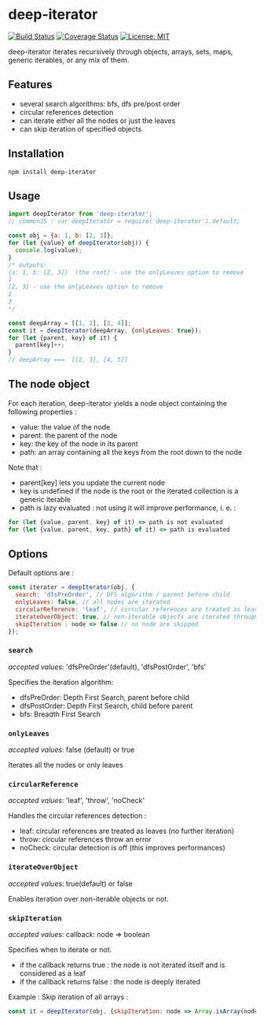 # deep-iterator
[![Build Status](https://travis-ci.org/couralex/deep-iterator.svg?branch=master)](https://travis-ci.org/couralex/deep-iterator)
[![Coverage Status](https://coveralls.io/repos/github/couralex/deep-iterator/badge.svg?branch=master)](https://coveralls.io/github/couralex/deep-iterator?branch=master)
[![License: MIT](https://img.shields.io/badge/License-MIT-blue.svg)](https://opensource.org/licenses/MIT)

deep-iterator iterates recursively through objects, arrays, sets, maps, generic iterables, or any mix of them.

## Features
- several search algorithms: bfs, dfs pre/post order
- circular references detection
- can iterate either all the nodes or just the leaves
- can skip iteration of specified objects

## Installation

```
npm install deep-iterator
```

## Usage

```js
import deepIterator from 'deep-iterator';
// commonJS : var deepIterator = require('deep-iterator').default;

const obj = {a: 1, b: [2, 3]};
for (let {value} of deepIterator(obj)) {
  console.log(value);
}
/* outputs:
{a: 1, b: [2, 3]}  (the root) - use the onlyLeaves option to remove
1
[2, 3] - use the onlyLeaves option to remove
2
3
*/

const deepArray = [[1, 2], [3, 4]];
const it = deepIterator(deepArray, {onlyLeaves: true});
for (let {parent, key} of it) {
  parent[key]++;
}
// deepArray ===  [[2, 3], [4, 5]]
```

## The node object

For each iteration, deep-iterator yields a node object containing the following properties :
- value: the value of the node
- parent: the parent of the node
- key: the key of the node in its parent
- path: an array containing all the keys from the root down to the node

Note that :
- parent[key] lets you update the current node
- key is undefined if the node is the root or the iterated collection is a generic iterable
- path is lazy evaluated : not using it will improve performance, i. e. :
```js
for (let {value, parent, key} of it) => path is not evaluated
for (let {value, parent, key, path} of it) => path is evaluated
```

## Options

Default options are :

```js
const iterator = deepIterator(obj, {
  search: 'dfsPreOrder', // DFS algorithm / parent before child
  onlyLeaves: false, // all nodes are iterated
  circularReference: 'leaf', // circular references are treated as leaves (not recursively iterated)
  iterateOverObject: true, // non-iterable objects are iterated through their properties
  skipIteration : node => false // no node are skipped
});
```

### `search`
*accepted values*: 'dfsPreOrder'(default), 'dfsPostOrder', 'bfs'

Specifies the iteration algorithm:
- dfsPreOrder: Depth First Search, parent before child
- dfsPostOrder: Depth First Search, child before parent
- bfs: Breadth First Search

### `onlyLeaves`
*accepted values*: false (default) or true

Iterates  all the nodes or only leaves

### `circularReference`
*accepted values*: 'leaf', 'throw', 'noCheck'

Handles the circular references detection :
- leaf: circular references are treated as leaves (no further iteration)
- throw: circular references throw an error
- noCheck: circular detection is off (this improves performances)

### `iterateOverObject`
*accepted values*: true(default) or false

Enables iteration over non-iterable objects or not.

### `skipIteration`
*accepted values*: callback: node => boolean

Specifies when to iterate or not.
- if the callback returns true : the node is not iterated itself and is considered as a leaf
- if the callback returns false : the node is deeply iterated

Example : Skip iteration of all arrays :
```js
const it = deepIterator(obj, {skipIteration: node => Array.isArray(node.value)});
```
